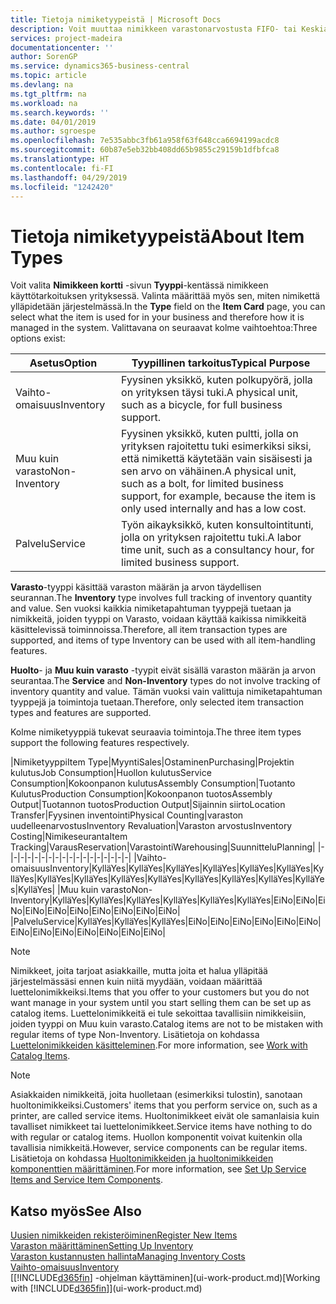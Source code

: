 ```yaml
---
title: Tietoja nimiketyypeistä | Microsoft Docs
description: Voit muuttaa nimikkeen varastonarvostusta FIFO- tai Keskiarvo-arvostusmenetelmällä, esimerkiksi silloin, kun nimikkeen kustannusten muutoksen syynä on jokin muu kuin tapahtuma.
services: project-madeira
documentationcenter: ''
author: SorenGP
ms.service: dynamics365-business-central
ms.topic: article
ms.devlang: na
ms.tgt_pltfrm: na
ms.workload: na
ms.search.keywords: ''
ms.date: 04/01/2019
ms.author: sgroespe
ms.openlocfilehash: 7e535abbc3fb61a958f63f648cca6694199acdc8
ms.sourcegitcommit: 60b87e5eb32bb408dd65b9855c29159b1dfbfca8
ms.translationtype: HT
ms.contentlocale: fi-FI
ms.lasthandoff: 04/29/2019
ms.locfileid: "1242420"
---
```

# <a name="about-item-types"></a><span data-ttu-id="905b0-103">Tietoja nimiketyypeistä</span><span class="sxs-lookup"><span data-stu-id="905b0-103">About Item Types</span></span>
<span data-ttu-id="905b0-104">Voit valita **Nimikkeen kortti** -sivun **Tyyppi**-kentässä nimikkeen käyttötarkoituksen yrityksessä. Valinta määrittää myös sen, miten nimikettä ylläpidetään järjestelmässä.</span><span class="sxs-lookup"><span data-stu-id="905b0-104">In the **Type** field on the **Item Card** page, you can select what the item is used for in your business and therefore how it is managed in the system.</span></span> <span data-ttu-id="905b0-105">Valittavana on seuraavat kolme vaihtoehtoa:</span><span class="sxs-lookup"><span data-stu-id="905b0-105">Three options exist:</span></span>

|<span data-ttu-id="905b0-106">Asetus</span><span class="sxs-lookup"><span data-stu-id="905b0-106">Option</span></span>|<span data-ttu-id="905b0-107">Tyypillinen tarkoitus</span><span class="sxs-lookup"><span data-stu-id="905b0-107">Typical Purpose</span></span>|
|------|-----------|
|<span data-ttu-id="905b0-108">Vaihto-omaisuus</span><span class="sxs-lookup"><span data-stu-id="905b0-108">Inventory</span></span>|<span data-ttu-id="905b0-109">Fyysinen yksikkö, kuten polkupyörä, jolla on yrityksen täysi tuki.</span><span class="sxs-lookup"><span data-stu-id="905b0-109">A physical unit, such as a bicycle, for full business support.</span></span>|
|<span data-ttu-id="905b0-110">Muu kuin varasto</span><span class="sxs-lookup"><span data-stu-id="905b0-110">Non-Inventory</span></span>|<span data-ttu-id="905b0-111">Fyysinen yksikkö, kuten pultti, jolla on yrityksen rajoitettu tuki esimerkiksi siksi, että nimikettä käytetään vain sisäisesti ja sen arvo on vähäinen.</span><span class="sxs-lookup"><span data-stu-id="905b0-111">A physical unit, such as a bolt, for limited business support, for example, because the item is only used internally and has a low cost.</span></span>|
|<span data-ttu-id="905b0-112">Palvelu</span><span class="sxs-lookup"><span data-stu-id="905b0-112">Service</span></span>|<span data-ttu-id="905b0-113">Työn aikayksikkö, kuten konsultointitunti, jolla on yrityksen rajoitettu tuki.</span><span class="sxs-lookup"><span data-stu-id="905b0-113">A labor time unit, such as a consultancy hour, for limited business support.</span></span>|

<span data-ttu-id="905b0-114">**Varasto**-tyyppi käsittää varaston määrän ja arvon täydellisen seurannan.</span><span class="sxs-lookup"><span data-stu-id="905b0-114">The **Inventory** type involves full tracking of inventory quantity and value.</span></span> <span data-ttu-id="905b0-115">Sen vuoksi kaikkia nimiketapahtuman tyyppejä tuetaan ja nimikkeitä, joiden tyyppi on Varasto, voidaan käyttää kaikissa nimikkeitä käsittelevissä toiminnoissa.</span><span class="sxs-lookup"><span data-stu-id="905b0-115">Therefore, all item transaction types are supported, and items of type Inventory can be used with all item-handling features.</span></span>

<span data-ttu-id="905b0-116">**Huolto**- ja **Muu kuin varasto** -tyypit eivät sisällä varaston määrän ja arvon seurantaa.</span><span class="sxs-lookup"><span data-stu-id="905b0-116">The **Service** and **Non-Inventory** types do not involve tracking of inventory quantity and value.</span></span> <span data-ttu-id="905b0-117">Tämän vuoksi vain valittuja nimiketapahtuman tyyppejä ja toimintoja tuetaan.</span><span class="sxs-lookup"><span data-stu-id="905b0-117">Therefore, only selected item transaction types and features are supported.</span></span>

<span data-ttu-id="905b0-118">Kolme nimiketyyppiä tukevat seuraavia toimintoja.</span><span class="sxs-lookup"><span data-stu-id="905b0-118">The three item types support the following features respectively.</span></span>

|<span data-ttu-id="905b0-119">Nimiketyyppi</span><span class="sxs-lookup"><span data-stu-id="905b0-119">Item Type</span></span>|<span data-ttu-id="905b0-120">Myynti</span><span class="sxs-lookup"><span data-stu-id="905b0-120">Sales</span></span>|<span data-ttu-id="905b0-121">Ostaminen</span><span class="sxs-lookup"><span data-stu-id="905b0-121">Purchasing</span></span>|<span data-ttu-id="905b0-122">Projektin kulutus</span><span class="sxs-lookup"><span data-stu-id="905b0-122">Job Consumption</span></span>|<span data-ttu-id="905b0-123">Huollon kulutus</span><span class="sxs-lookup"><span data-stu-id="905b0-123">Service Consumption</span></span>|<span data-ttu-id="905b0-124">Kokoonpanon kulutus</span><span class="sxs-lookup"><span data-stu-id="905b0-124">Assembly Consumption</span></span>|<span data-ttu-id="905b0-125">Tuotanto Kulutus</span><span class="sxs-lookup"><span data-stu-id="905b0-125">Production Consumption</span></span>|<span data-ttu-id="905b0-126">Kokoonpanon tuotos</span><span class="sxs-lookup"><span data-stu-id="905b0-126">Assembly Output</span></span>|<span data-ttu-id="905b0-127">Tuotannon tuotos</span><span class="sxs-lookup"><span data-stu-id="905b0-127">Production Output</span></span>|<span data-ttu-id="905b0-128">Sijainnin siirto</span><span class="sxs-lookup"><span data-stu-id="905b0-128">Location Transfer</span></span>|<span data-ttu-id="905b0-129">Fyysinen inventointi</span><span class="sxs-lookup"><span data-stu-id="905b0-129">Physical Counting</span></span>|<span data-ttu-id="905b0-130">varaston uudelleenarvostus</span><span class="sxs-lookup"><span data-stu-id="905b0-130">Inventory Revaluation</span></span>|<span data-ttu-id="905b0-131">Varaston arvostus</span><span class="sxs-lookup"><span data-stu-id="905b0-131">Inventory Costing</span></span>|<span data-ttu-id="905b0-132">Nimikeseuranta</span><span class="sxs-lookup"><span data-stu-id="905b0-132">Item Tracking</span></span>|<span data-ttu-id="905b0-133">Varaus</span><span class="sxs-lookup"><span data-stu-id="905b0-133">Reservation</span></span>|<span data-ttu-id="905b0-134">Varastointi</span><span class="sxs-lookup"><span data-stu-id="905b0-134">Warehousing</span></span>|<span data-ttu-id="905b0-135">Suunnittelu</span><span class="sxs-lookup"><span data-stu-id="905b0-135">Planning</span></span>|
|-|-|-|-|-|-|-|-|-|-|-|-|-|-|-|-|-|-|
|<span data-ttu-id="905b0-136">Vaihto-omaisuus</span><span class="sxs-lookup"><span data-stu-id="905b0-136">Inventory</span></span>|<span data-ttu-id="905b0-137">Kyllä</span><span class="sxs-lookup"><span data-stu-id="905b0-137">Yes</span></span>|<span data-ttu-id="905b0-138">Kyllä</span><span class="sxs-lookup"><span data-stu-id="905b0-138">Yes</span></span>|<span data-ttu-id="905b0-139">Kyllä</span><span class="sxs-lookup"><span data-stu-id="905b0-139">Yes</span></span>|<span data-ttu-id="905b0-140">Kyllä</span><span class="sxs-lookup"><span data-stu-id="905b0-140">Yes</span></span>|<span data-ttu-id="905b0-141">Kyllä</span><span class="sxs-lookup"><span data-stu-id="905b0-141">Yes</span></span>|<span data-ttu-id="905b0-142">Kyllä</span><span class="sxs-lookup"><span data-stu-id="905b0-142">Yes</span></span>|<span data-ttu-id="905b0-143">Kyllä</span><span class="sxs-lookup"><span data-stu-id="905b0-143">Yes</span></span>|<span data-ttu-id="905b0-144">Kyllä</span><span class="sxs-lookup"><span data-stu-id="905b0-144">Yes</span></span>|<span data-ttu-id="905b0-145">Kyllä</span><span class="sxs-lookup"><span data-stu-id="905b0-145">Yes</span></span>|<span data-ttu-id="905b0-146">Kyllä</span><span class="sxs-lookup"><span data-stu-id="905b0-146">Yes</span></span>|<span data-ttu-id="905b0-147">Kyllä</span><span class="sxs-lookup"><span data-stu-id="905b0-147">Yes</span></span>|<span data-ttu-id="905b0-148">Kyllä</span><span class="sxs-lookup"><span data-stu-id="905b0-148">Yes</span></span>|<span data-ttu-id="905b0-149">Kyllä</span><span class="sxs-lookup"><span data-stu-id="905b0-149">Yes</span></span>|<span data-ttu-id="905b0-150">Kyllä</span><span class="sxs-lookup"><span data-stu-id="905b0-150">Yes</span></span>|<span data-ttu-id="905b0-151">Kyllä</span><span class="sxs-lookup"><span data-stu-id="905b0-151">Yes</span></span>|<span data-ttu-id="905b0-152">Kyllä</span><span class="sxs-lookup"><span data-stu-id="905b0-152">Yes</span></span>|
|<span data-ttu-id="905b0-153">Muu kuin varasto</span><span class="sxs-lookup"><span data-stu-id="905b0-153">Non-Inventory</span></span>|<span data-ttu-id="905b0-154">Kyllä</span><span class="sxs-lookup"><span data-stu-id="905b0-154">Yes</span></span>|<span data-ttu-id="905b0-155">Kyllä</span><span class="sxs-lookup"><span data-stu-id="905b0-155">Yes</span></span>|<span data-ttu-id="905b0-156">Kyllä</span><span class="sxs-lookup"><span data-stu-id="905b0-156">Yes</span></span>|<span data-ttu-id="905b0-157">Kyllä</span><span class="sxs-lookup"><span data-stu-id="905b0-157">Yes</span></span>|<span data-ttu-id="905b0-158">Kyllä</span><span class="sxs-lookup"><span data-stu-id="905b0-158">Yes</span></span>|<span data-ttu-id="905b0-159">Kyllä</span><span class="sxs-lookup"><span data-stu-id="905b0-159">Yes</span></span>|<span data-ttu-id="905b0-160">Ei</span><span class="sxs-lookup"><span data-stu-id="905b0-160">No</span></span>|<span data-ttu-id="905b0-161">Ei</span><span class="sxs-lookup"><span data-stu-id="905b0-161">No</span></span>|<span data-ttu-id="905b0-162">Ei</span><span class="sxs-lookup"><span data-stu-id="905b0-162">No</span></span>|<span data-ttu-id="905b0-163">Ei</span><span class="sxs-lookup"><span data-stu-id="905b0-163">No</span></span>|<span data-ttu-id="905b0-164">Ei</span><span class="sxs-lookup"><span data-stu-id="905b0-164">No</span></span>|<span data-ttu-id="905b0-165">Ei</span><span class="sxs-lookup"><span data-stu-id="905b0-165">No</span></span>|<span data-ttu-id="905b0-166">Ei</span><span class="sxs-lookup"><span data-stu-id="905b0-166">No</span></span>|<span data-ttu-id="905b0-167">Ei</span><span class="sxs-lookup"><span data-stu-id="905b0-167">No</span></span>|<span data-ttu-id="905b0-168">Ei</span><span class="sxs-lookup"><span data-stu-id="905b0-168">No</span></span>|<span data-ttu-id="905b0-169">Ei</span><span class="sxs-lookup"><span data-stu-id="905b0-169">No</span></span>|
|<span data-ttu-id="905b0-170">Palvelu</span><span class="sxs-lookup"><span data-stu-id="905b0-170">Service</span></span>|<span data-ttu-id="905b0-171">Kyllä</span><span class="sxs-lookup"><span data-stu-id="905b0-171">Yes</span></span>|<span data-ttu-id="905b0-172">Kyllä</span><span class="sxs-lookup"><span data-stu-id="905b0-172">Yes</span></span>|<span data-ttu-id="905b0-173">Kyllä</span><span class="sxs-lookup"><span data-stu-id="905b0-173">Yes</span></span>|<span data-ttu-id="905b0-174">Ei</span><span class="sxs-lookup"><span data-stu-id="905b0-174">No</span></span>|<span data-ttu-id="905b0-175">Ei</span><span class="sxs-lookup"><span data-stu-id="905b0-175">No</span></span>|<span data-ttu-id="905b0-176">Ei</span><span class="sxs-lookup"><span data-stu-id="905b0-176">No</span></span>|<span data-ttu-id="905b0-177">Ei</span><span class="sxs-lookup"><span data-stu-id="905b0-177">No</span></span>|<span data-ttu-id="905b0-178">Ei</span><span class="sxs-lookup"><span data-stu-id="905b0-178">No</span></span>|<span data-ttu-id="905b0-179">Ei</span><span class="sxs-lookup"><span data-stu-id="905b0-179">No</span></span>|<span data-ttu-id="905b0-180">Ei</span><span class="sxs-lookup"><span data-stu-id="905b0-180">No</span></span>|<span data-ttu-id="905b0-181">Ei</span><span class="sxs-lookup"><span data-stu-id="905b0-181">No</span></span>|<span data-ttu-id="905b0-182">Ei</span><span class="sxs-lookup"><span data-stu-id="905b0-182">No</span></span>|<span data-ttu-id="905b0-183">Ei</span><span class="sxs-lookup"><span data-stu-id="905b0-183">No</span></span>|<span data-ttu-id="905b0-184">Ei</span><span class="sxs-lookup"><span data-stu-id="905b0-184">No</span></span>|<span data-ttu-id="905b0-185">Ei</span><span class="sxs-lookup"><span data-stu-id="905b0-185">No</span></span>|<span data-ttu-id="905b0-186">Ei</span><span class="sxs-lookup"><span data-stu-id="905b0-186">No</span></span>|

> [!NOTE]
> <span data-ttu-id="905b0-187">Nimikkeet, joita tarjoat asiakkaille, mutta joita et halua ylläpitää järjestelmässäsi ennen kuin niitä myydään, voidaan määrittää luettelonimikkeiksi.</span><span class="sxs-lookup"><span data-stu-id="905b0-187">Items that you offer to your customers but you do not want manage in your system until you start selling them can be set up as catalog items.</span></span> <span data-ttu-id="905b0-188">Luettelonimikkeitä ei tule sekoittaa tavallisiin nimikkeisiin, joiden tyyppi on Muu kuin varasto.</span><span class="sxs-lookup"><span data-stu-id="905b0-188">Catalog items are not to be mistaken with regular items of type Non-Inventory.</span></span> <span data-ttu-id="905b0-189">Lisätietoja on kohdassa [Luettelonimikkeiden käsitteleminen](inventory-how-work-nonstock-items.md).</span><span class="sxs-lookup"><span data-stu-id="905b0-189">For more information, see [Work with Catalog Items](inventory-how-work-nonstock-items.md).</span></span>

> [!NOTE]
> <span data-ttu-id="905b0-190">Asiakkaiden nimikkeitä, joita huolletaan (esimerkiksi tulostin), sanotaan huoltonimikkeiksi.</span><span class="sxs-lookup"><span data-stu-id="905b0-190">Customers' items that you perform service on, such as a printer, are called service items.</span></span> <span data-ttu-id="905b0-191">Huoltonimikkeet eivät ole samanlaisia kuin tavalliset nimikkeet tai luettelonimikkeet.</span><span class="sxs-lookup"><span data-stu-id="905b0-191">Service items have nothing to do with regular or catalog items.</span></span> <span data-ttu-id="905b0-192">Huollon komponentit voivat kuitenkin olla tavallisia nimikkeitä.</span><span class="sxs-lookup"><span data-stu-id="905b0-192">However, service components can be regular items.</span></span> <span data-ttu-id="905b0-193">Lisätietoja on kohdassa [Huoltonimikkeiden ja huoltonimikkeiden komponenttien määrittäminen](service-how-setup-service-items.md).</span><span class="sxs-lookup"><span data-stu-id="905b0-193">For more information, see [Set Up Service Items and Service Item Components](service-how-setup-service-items.md).</span></span>

## <a name="see-also"></a><span data-ttu-id="905b0-194">Katso myös</span><span class="sxs-lookup"><span data-stu-id="905b0-194">See Also</span></span>
[<span data-ttu-id="905b0-195">Uusien nimikkeiden rekisteröiminen</span><span class="sxs-lookup"><span data-stu-id="905b0-195">Register New Items</span></span>](inventory-how-register-new-items.md)  
[<span data-ttu-id="905b0-196">Varaston määrittäminen</span><span class="sxs-lookup"><span data-stu-id="905b0-196">Setting Up Inventory</span></span>](inventory-setup-inventory.md)  
[<span data-ttu-id="905b0-197">Varaston kustannusten hallinta</span><span class="sxs-lookup"><span data-stu-id="905b0-197">Managing Inventory Costs</span></span>](finance-manage-inventory-costs.md)  
[<span data-ttu-id="905b0-198">Vaihto-omaisuus</span><span class="sxs-lookup"><span data-stu-id="905b0-198">Inventory</span></span>](inventory-manage-inventory.md)  
<span data-ttu-id="905b0-199">[[!INCLUDE[d365fin](includes/d365fin_md.md)] -ohjelman käyttäminen](ui-work-product.md)</span><span class="sxs-lookup"><span data-stu-id="905b0-199">[Working with [!INCLUDE[d365fin](includes/d365fin_md.md)]](ui-work-product.md)</span></span>
